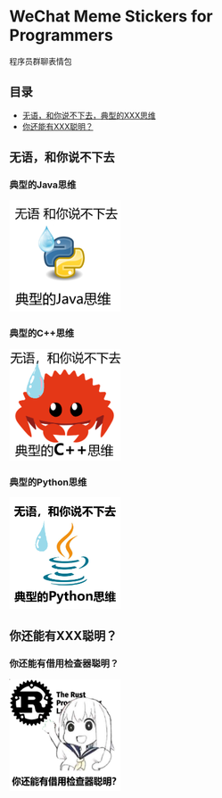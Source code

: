 # WeChat Meme Stickers for Programmers
程序员群聊表情包

## 目录
- [无语，和你说不下去，典型的XXX思维](https://github.com/anzhi0708/WXMemeStickers?tab=readme-ov-file#%E6%97%A0%E8%AF%AD%E5%92%8C%E4%BD%A0%E8%AF%B4%E4%B8%8D%E4%B8%8B%E5%8E%BB)
- [你还能有XXX聪明？](https://github.com/anzhi0708/WXMemeStickers?tab=readme-ov-file#%E4%BD%A0%E8%BF%98%E8%83%BD%E6%9C%89xxx%E8%81%AA%E6%98%8E)

## 无语，和你说不下去
### 典型的Java思维
<img src="./Im_speechless_I_cant_continue_talking_with_you/javamind.png" width="200" height="200" />

### 典型的C++思维
<img src="./Im_speechless_I_cant_continue_talking_with_you/cppmind.png" width="200" height="200" />

### 典型的Python思维
<img src="./Im_speechless_I_cant_continue_talking_with_you/pythonmind.png" width="200" height="200" />

## 你还能有XXX聪明？
### 你还能有借用检查器聪明？
<img src="./Could_you_possibly_be_any_smarter_than_XXX/rust_borrow_checker.png" width="200" height="200" />
